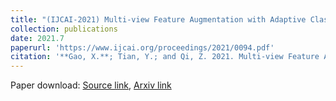 ```yaml
---
title: "(IJCAI-2021) Multi-view Feature Augmentation with Adaptive Class Activation Mapping"
collection: publications
date: 2021.7
paperurl: 'https://www.ijcai.org/proceedings/2021/0094.pdf'
citation: '**Gao, X.**; Tian, Y.; and Qi, Z. 2021. Multi-view Feature Augmentation with Adaptive Class Activation Mapping. In Proceedings of the Thirtieth International Joint Conference on Artificial Intelligence, IJCAI-21, 678–684.'
---
```


Paper download: [Source link](https://www.ijcai.org/proceedings/2021/0094.pdf), [Arxiv link](https://arxiv.org/abs/2206.12943)
